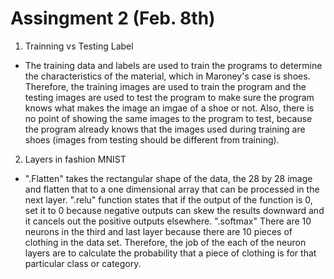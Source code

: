 # Assingment 2 (Feb. 8th)

1) Trainning vs Testing Label
* The training data and labels are used to train the programs to determine the characteristics of the material, which in Maroney's case is shoes. Therefore, the training images are used to train the program and the testing images are used to test the program to make sure the program knows what makes the image an imgae of a shoe or not. Also, there is no point of showing the same images to the program to test, because the program already knows that the images used during training are shoes (images from testing should be different from training). 


2) Layers in fashion MNIST
* ".Flatten" takes the rectangular shape of the data, the 28 by 28 image and flatten that to a one dimensional array that can be processed in the next layer. ".relu" function states that if the output of the function is 0, set it to 0 because negative outputs can skew the results downward and it cancels out the positive outputs elsewhere. ".softmax" There are 10 neurons in the third and last layer because there are 10 pieces of clothing in the data set. Therefore, the job of the each of the neuron layers are to calculate the probability that a piece of clothing is for that particular class or category. 
